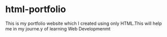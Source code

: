 # html-portfolio
This is my portfolio website which I created using only HTML.This will help me in my journe.y of learning Web Developmenmt

